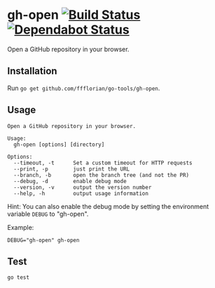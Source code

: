 # gh-open [![Build Status](https://github.com/ffflorian/wire-bots/workflows/Build/badge.svg)](https://github.com/ffflorian/go-tools/actions/) [![Dependabot Status](https://api.dependabot.com/badges/status?host=github&repo=ffflorian/go-tools)](https://dependabot.com)

Open a GitHub repository in your browser.

## Installation

Run `go get github.com/ffflorian/go-tools/gh-open`.

## Usage

```
Open a GitHub repository in your browser.

Usage:
  gh-open [options] [directory]

Options:
  --timeout, -t      Set a custom timeout for HTTP requests
  --print, -p        just print the URL
  --branch, -b       open the branch tree (and not the PR)
  --debug, -d        enable debug mode
  --version, -v      output the version number
  --help, -h         output usage information
```

Hint: You can also enable the debug mode by setting the environment variable `DEBUG` to "gh-open".

Example:

```
DEBUG="gh-open" gh-open
```

## Test

```
go test
```
